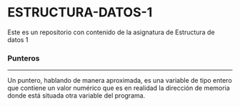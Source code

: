 # ESTRUCTURA-DATOS-1
Este es un repositorio con contenido de la asignatura de Estructura de datos 1
### Punteros
---

Un puntero, hablando de manera aproximada, es una variable de tipo entero que contiene un valor numérico que es en realidad la dirección de memoria donde está situada otra variable del programa.

